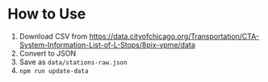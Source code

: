 # How to Use

1. Download CSV from https://data.cityofchicago.org/Transportation/CTA-System-Information-List-of-L-Stops/8pix-ypme/data
2. Convert to JSON
3. Save as `data/stations-raw.json`
4. `npm run update-data`
